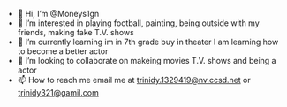 - 👋 Hi, I’m @Moneys1gn
- 👀 I’m interested in playing football, painting, being outside with my friends, making fake T.V. shows 
- 🌱 I’m currently learning im in 7th grade buy in theater I am learning how to become a better actor 
- 💞️ I’m looking to collaborate on makeing movies T.V. shows and being a actor 
- 📫 How to reach me  email me at trinidy.1329419@nv.ccsd.net or trinidy321@gamil.com

<!---
Moneys1gn/Moneys1gn is a ✨ special ✨ repository because its `README.md` (this file) appears on your GitHub profile.
You can click the Preview link to take a look at your changes.
--->
